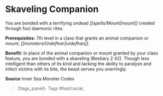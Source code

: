 ﻿---
cssclass: [feats]

---
# Skaveling Companion

You are bonded with a terrifying undead _[[spells/Mount|mount]]_ created through foul daemonic rites.

**Prerequisites:** 7th level in a class that grants an animal companion or _mount_, _[[monsters/Urdefhan|urdefhan]]_.

**Benefit:** In place of the animal companion or _mount_ granted by your class feature, you are bonded with a skaveling (Bestiary 2 42). Though less intelligent than others of its kind and lacking the ability to paralyze and infect victims with its bite, the beast serves you unerringly.

**Source** Inner Sea Monster Codex
>[!tags_panel]- Tags
> #feat/racial, 